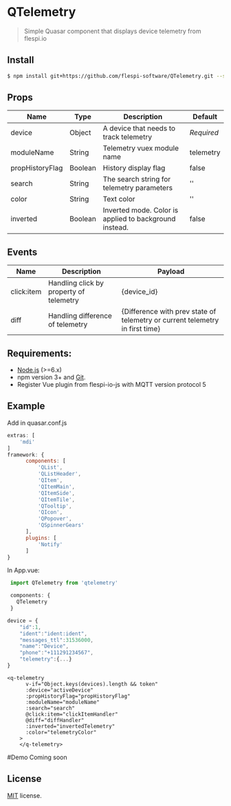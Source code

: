 # QTelemetry

> Simple Quasar component that displays device telemetry from flespi.io

## Install
````bash
$ npm install git+https://github.com/flespi-software/QTelemetry.git --save
````

## Props
| Name  | Type | Description  |Default |
|---|---|---|---|
| device  | Object  | A device that needs to track telemetry  | *Required* |
|  moduleName | String  | Telemetry vuex module name |telemetry|
|  propHistoryFlag | Boolean  |  History display flag |false|
|  search | String  | The search string for telemetry parameters  |''|
|  color | String  |  Text color |''|
| inverted |  Boolean |  Inverted mode. Color is applied to background instead. |false|

## Events
| Name  |  Description  | Payload |
|---|---|---|
|click:item| Handling click by property of telemetry| {device_id}|
|diff|Handling difference of telemetry|{Difference with prev state of telemetry or current telemetry in first time}|

## Requirements:

- [Node.js](https://nodejs.org/en/) (>=6.x)
- npm version 3+ and [Git](https://git-scm.com/).
- Register Vue plugin from flespi-io-js with MQTT version protocol 5

## Example
Add in quasar.conf.js
```js
extras: [
    'mdi'
]
framework: {
      components: [
          'QList',
          'QListHeader',
          'QItem',
          'QItemMain',
          'QItemSide',
          'QItemTile',
          'QTooltip',
          'QIcon',
          'QPopover',
          'QSpinnerGears'
      ],
      plugins: [
          'Notify'
      ]
}
```
In App.vue:
```javascript
 import QTelemetry from 'qtelemetry'

 components: {
   QTelemetry
 }
```
````javascript
device = {
    "id":1,
    "ident":"ident:ident",
    "messages_ttl":31536000,
    "name":"Device",
    "phone":"+111291234567",
    "telemetry":{...}
}

````
````vue
<q-telemetry
      v-if="Object.keys(devices).length && token"
      :device="activeDevice"
      :propHistoryFlag="propHistoryFlag"
      :moduleName="moduleName"
      :search="search"
      @click:item="clickItemHandler"
      @diff="diffHandler"
      :inverted="invertedTelemetry"
      :color="telemetryColor"
    >
    </q-telemetry>
````

#Demo
Coming soon

## License
[MIT](https://github.com/flespi-software/QTelemetry/blob/master/LICENSE) license.